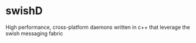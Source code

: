 swishD
======

High performance, cross-platform daemons written in c++ that leverage the swish messaging fabric
